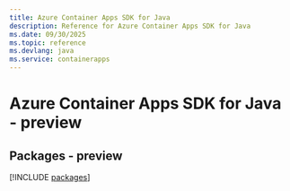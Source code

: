 ```yaml
---
title: Azure Container Apps SDK for Java
description: Reference for Azure Container Apps SDK for Java
ms.date: 09/30/2025
ms.topic: reference
ms.devlang: java
ms.service: containerapps
---
```

# Azure Container Apps SDK for Java - preview
## Packages - preview
[!INCLUDE [packages](container-apps-index.md)]
